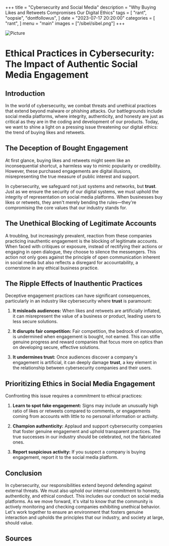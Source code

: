+++
title = "Cybersecurity and Social Media"
description = "Why Buying Likes and Retweets Compromises Our Digital Ethics"
tags = [
    "rant",
    "oopsie",
    "dontfollowus",
]
date = "2023-07-17 20:20:00"
categories = [
    "rant",
]
menu = "main"
images = ["/sibel/sibel.png"]
+++

![Picture](/sibel/sibel.png)

# Ethical Practices in Cybersecurity: The Impact of Authentic Social Media Engagement

## Introduction

In the world of cybersecurity, we combat threats and unethical practices that extend beyond malware or phishing attacks. Our battlegrounds include social media platforms, where integrity, authenticity, and honesty are just as critical as they are in the coding and development of our products. Today, we want to shine a light on a pressing issue threatening our digital ethics: the trend of buying likes and retweets.
<!--more-->

## The Deception of Bought Engagement

At first glance, buying likes and retweets might seem like an inconsequential shortcut, a harmless way to mimic popularity or credibility. However, these purchased engagements are digital illusions, misrepresenting the true measure of public interest and support.

In cybersecurity, we safeguard not just systems and networks, but **trust**. Just as we ensure the security of our digital systems, we must uphold the integrity of representation on social media platforms. When businesses buy likes or retweets, they aren't merely bending the rules—they're compromising the core values that our industry stands for.

## The Unethical Blocking of Legitimate Accounts

A troubling, but increasingly prevalent, reaction from these companies practicing inauthentic engagement is the blocking of legitimate accounts. When faced with critiques or exposure, instead of rectifying their actions or engaging in open dialogue, they choose to silence the messengers. This action not only goes against the principle of open communication inherent in social media but also reflects a disregard for accountability, a cornerstone in any ethical business practice.

## The Ripple Effects of Inauthentic Practices

Deceptive engagement practices can have significant consequences, particularly in an industry like cybersecurity where **trust** is paramount:

1. **It misleads audiences:** When likes and retweets are artificially inflated, it can misrepresent the value of a business or product, leading users to less secure solutions.

2. **It disrupts fair competition:** Fair competition, the bedrock of innovation, is undermined when engagement is bought, not earned. This can stifle genuine progress and reward companies that focus more on optics than on developing secure, effective solutions.

3. **It undermines **trust**:** Once audiences discover a company's engagement is artificial, it can deeply damage **trust**, a key element in the relationship between cybersecurity companies and their users.

## Prioritizing Ethics in Social Media Engagement

Confronting this issue requires a commitment to ethical practices:

1. **Learn to spot fake engagement:** Signs may include an unusually high ratio of likes or retweets compared to comments, or engagements coming from accounts with little to no personal information or activity.

2. **Champion authenticity:** Applaud and support cybersecurity companies that foster genuine engagement and uphold transparent practices. The true successes in our industry should be celebrated, not the fabricated ones.

3. **Report suspicious activity:** If you suspect a company is buying engagement, report it to the social media platform.

## Conclusion

In cybersecurity, our responsibilities extend beyond defending against external threats. We must also uphold our internal commitment to honesty, authenticity, and ethical conduct. This includes our conduct on social media platforms. As we move forward, it's vital to know that the community is actively monitoring and checking companies exhibiting unethical behavior. Let's work together to ensure an environment that fosters genuine interaction and upholds the principles that our industry, and society at large, should value.
## Sources

